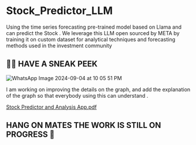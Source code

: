 # Stock_Predictor_LLM
Using the time series forecasting pre-trained model based on Llama and can predict the Stock . We leverage this LLM open sourced by META by training it on custom dataset for analytical techniques and forecasting methods used in the investment community

## 😶‍🌫️ HAVE A SNEAK PEEK

![WhatsApp Image 2024-09-04 at 10 05 51 PM](https://github.com/user-attachments/assets/0228a0dc-b14e-4248-ab66-72f58ffb095a)

I am working on improving the details on the graph, and add the explanation of the graph so that everybody using this can understand . 

[Stock Predictor and Analysis App.pdf](https://github.com/user-attachments/files/16912904/Stock.Predictor.and.Analysis.App.pdf)


## HANG ON MATES THE WORK IS STILL ON PROGRESS 🤧 
